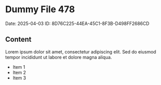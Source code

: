 # Dummy File 478

Date: 2025-04-03
ID: 8D76C225-44EA-45C1-8F3B-D498FF2686CD

## Content

Lorem ipsum dolor sit amet, consectetur adipiscing elit.
Sed do eiusmod tempor incididunt ut labore et dolore magna aliqua.

* Item 1
* Item 2
* Item 3


